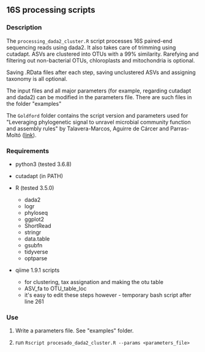 ## 16S processing scripts

### Description

The `processing_dada2_cluster.R` script processes 16S paired-end sequencing reads using dada2. 
It also takes care of trimming using cutadapt. ASVs are clustered 
into OTUs with a 99% similarity. Rarefying and filtering 
out non-bacterial OTUs, chloroplasts and mitochondria is optional. 

Saving .RData files after each step, saving unclustered ASVs and 
assigning taxonomy is all optional.

The input files and all major parameters (for example, regarding cutadapt and dada2) can be modified in the parameters file.
There are such files in the folder "examples"

The `Goldford` folder contains the script version and parameters used for "Leveraging phylogenetic signal to unravel microbial community function and assembly rules" by Talavera-Marcos, Aguirre de Cárcer and Parras-Moltó ([link](https://doi.org/10.21203/rs.3.rs-2272005/v1)).

### Requirements

- python3 (tested 3.6.8)

- cutadapt (in PATH)

- R (tested 3.5.0)
	- dada2
	- logr
	- phyloseq
	- ggplot2
	- ShortRead
	- stringr
	- data.table
	- gsubfn
	- tidyverse
	- optparse

- qiime 1.9.1 scripts
	- for clustering, tax assignation and making the otu table
	- ASV_fa to OTU_table_loc
	- it's easy to edit these steps however - temporary bash script after line 261

### Use

1. Write a parameters file. See "examples" folder.

2. run `Rscript procesado_dada2_cluster.R --params <parameters_file>`
